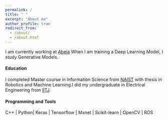 ```yaml
---
permalink: /
title: " "
excerpt: "About me"
author_profile: true
redirect_from: 
  - /about/
  - /about.html
---
```



I am currently working at [Abeja](http://www.abeja.asia) When I am training a Deep Learning Model, I study Generative Models.

#### Education
          
I completed Master course in Information Science from [NAIST](http://www.naist.jp/en/) with thesis in Robotics and Machine Learning.I did my undergraduate in Electrical Engineering from [IITJ](http://www.iitj.ac.in).

#### Programming and Tools

C++ | Python| Keras | Tensorflow | Mxnet | Scikit-learn | OpenCV | ROS 
